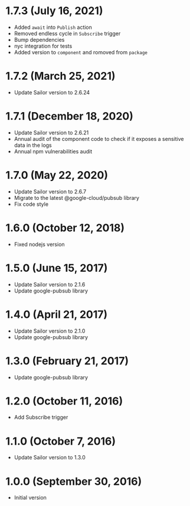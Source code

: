 # 1.7.3 (July 16, 2021)
* Added `await` into `Publish` action
* Removed endless cycle in `Subscribe` trigger
* Bump dependencies
* nyc integration for tests
* Added version to `component` and romoved from `package`

# 1.7.2 (March 25, 2021)

* Update Sailor version to 2.6.24

# 1.7.1 (December 18, 2020)

* Update Sailor version to 2.6.21
* Annual audit of the component code to check if it exposes a sensitive data in the logs
* Annual npm vulnerabilities audit

# 1.7.0 (May 22, 2020)

* Update Sailor version to 2.6.7
* Migrate to the latest @google-cloud/pubsub library
* Fix code style

# 1.6.0 (October 12, 2018)

* Fixed nodejs version

# 1.5.0 (June 15, 2017)

* Update Sailor version to 2.1.6
* Update google-pubsub library

# 1.4.0 (April 21, 2017)

* Update Sailor version to 2.1.0
* Update google-pubsub library

# 1.3.0 (February 21, 2017)

* Update google-pubsub library

# 1.2.0 (October 11, 2016)

* Add Subscribe trigger

# 1.1.0 (October 7, 2016)

* Update Sailor version to 1.3.0

# 1.0.0 (September 30, 2016)

* Initial version
